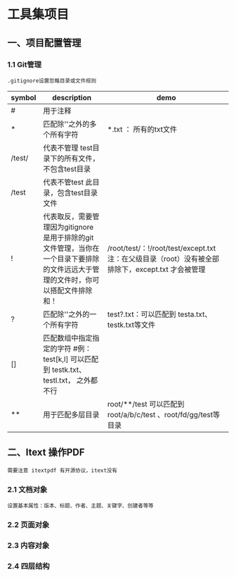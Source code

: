 <!--
 * @Description: 
 * @Version: 1.0
 * @Autor: x-one
 * @Date: 2020-11-12 10:22:45
 * @LastEditors: x-one
 * @LastEditTime: 2020-11-19 17:07:06
-->

# 工具集项目

## 一、项目配置管理

### 1.1 Git管理

    .gitignore设置忽略目录或文件规则

 symbol | description | demo
 -|-|-
 # | 用于注释 |
 *|匹配除'\'之外的多个所有字符|*.txt ： 所有的txt文件
 /test/ | 代表不管理 test目录下的所有文件，不包含test目录 |
 /test | 代表不管test 此目录，包含test目录文件 |
 ! | 代表取反，需要管理因为gitignore是用于排除的git 文件管理，当你在一个目录下要排除的文件远远大于管理的文件时，你可以搭配文件排除和！ | /root/test/：!/root/test/except.txt 注：在父级目录（root）没有被全部排除下，except.txt 才会被管理
 ?|匹配除'\'之外的一个所有字符|test?.txt：可以匹配到 testa.txt、testk.txt等文件
 []|匹配数组中指定指定的字符 #例：test[k,l] 可以匹配到 testk.txt、testl.txt， 之外都不行
 **|用于匹配多层目录|root/**/test 可以匹配到 root/a/b/c/test 、root/fd/gg/test等目录

## 二、Itext 操作PDF

    需要注意 itextpdf 有开源协议，itext没有

### 2.1 文档对象

    设置基本属性：版本、标题、作者、主题、关键字、创建者等等

### 2.2 页面对象

### 2.3 内容对象

### 2.4 四层结构
